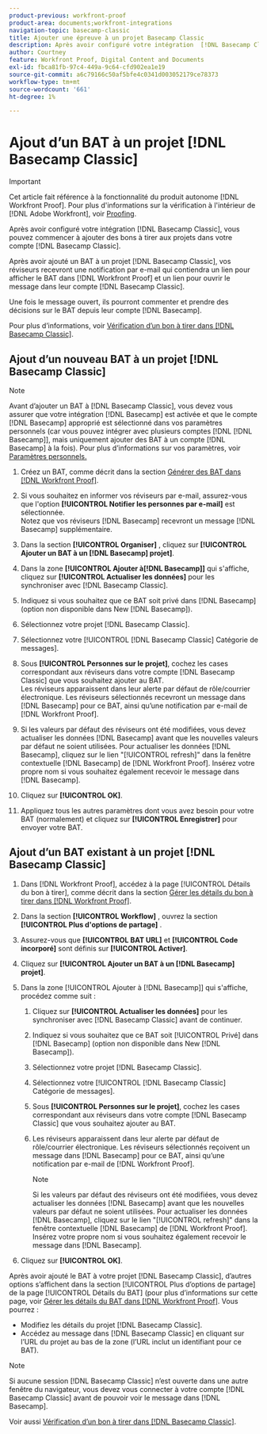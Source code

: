```yaml
---
product-previous: workfront-proof
product-area: documents;workfront-integrations
navigation-topic: basecamp-classic
title: Ajouter une épreuve à un projet Basecamp Classic
description: Après avoir configuré votre intégration  [!DNL Basecamp Classic] , vous pouvez commencer à ajouter des bons à tirer aux projets dans votre compte  [!DNL Basecamp Classic] .
author: Courtney
feature: Workfront Proof, Digital Content and Documents
exl-id: fbca81fb-97c4-449a-9c64-cfd902ea1e19
source-git-commit: a6c79166c50af5bfe4c0341d003052179ce78373
workflow-type: tm+mt
source-wordcount: '661'
ht-degree: 1%

---
```


# Ajout d’un BAT à un projet [!DNL Basecamp Classic]

>[!IMPORTANT]
>
>Cet article fait référence à la fonctionnalité du produit autonome [!DNL Workfront Proof]. Pour plus d&#39;informations sur la vérification à l&#39;intérieur de [!DNL Adobe Workfront], voir [Proofing](../../../review-and-approve-work/proofing/proofing.md).

Après avoir configuré votre intégration [!DNL Basecamp Classic], vous pouvez commencer à ajouter des bons à tirer aux projets dans votre compte [!DNL Basecamp Classic].

Après avoir ajouté un BAT à un projet [!DNL Basecamp Classic], vos réviseurs recevront une notification par e-mail qui contiendra un lien pour afficher le BAT dans [!DNL Workfront Proof] et un lien pour ouvrir le message dans leur compte [!DNL Basecamp Classic].

Une fois le message ouvert, ils pourront commenter et prendre des décisions sur le BAT depuis leur compte [!DNL Basecamp].

Pour plus d’informations, voir [Vérification d’un bon à tirer dans [!DNL Basecamp Classic]](../../../workfront-proof/wp-integrations/basecamp-classic/review-proof-basecamp-classic.md).

## Ajout d’un nouveau BAT à un projet [!DNL Basecamp Classic]

>[!NOTE]
>
>Avant d’ajouter un BAT à [!DNL Basecamp Classic], vous devez vous assurer que votre intégration [!DNL Basecamp] est activée et que le compte [!DNL Basecamp] approprié est sélectionné dans vos paramètres personnels (car vous pouvez intégrer avec plusieurs comptes [!DNL [!DNL Basecamp]], mais uniquement ajouter des BAT à un compte [!DNL Basecamp] à la fois). Pour plus d’informations sur vos paramètres, voir [Paramètres personnels.](https://support.workfront.com/hc/en-us/sections/115000921168-Personal-settings)

1. Créez un BAT, comme décrit dans la section [Générer des BAT dans [!DNL Workfront Proof]](../../../workfront-proof/wp-work-proofsfiles/create-proofs-and-files/generate-proofs.md).
1. Si vous souhaitez en informer vos réviseurs par e-mail, assurez-vous que l&#39;option **[!UICONTROL Notifier les personnes par e-mail]** est sélectionnée.\
   Notez que vos réviseurs [!DNL Basecamp] recevront un message [!DNL Basecamp] supplémentaire.

1. Dans la section **[!UICONTROL Organiser]** , cliquez sur **[!UICONTROL Ajouter un BAT à un [!DNL Basecamp] projet]**.

1. Dans la zone **[!UICONTROL Ajouter à[!DNL Basecamp]]** qui s&#39;affiche, cliquez sur **[!UICONTROL Actualiser les données]** pour les synchroniser avec [!DNL Basecamp Classic].

1. Indiquez si vous souhaitez que ce BAT soit privé dans [!DNL Basecamp] (option non disponible dans New [!DNL Basecamp]).
1. Sélectionnez votre projet [!DNL Basecamp Classic].
1. Sélectionnez votre [!UICONTROL [!DNL Basecamp Classic] Catégorie de messages].
1. Sous **[!UICONTROL Personnes sur le projet]**, cochez les cases correspondant aux réviseurs dans votre compte [!DNL Basecamp Classic] que vous souhaitez ajouter au BAT.\
   Les réviseurs apparaissent dans leur alerte par défaut de rôle/courrier électronique. Les réviseurs sélectionnés recevront un message dans [!DNL Basecamp] pour ce BAT, ainsi qu’une notification par e-mail de [!DNL Workfront Proof].

1. Si les valeurs par défaut des réviseurs ont été modifiées, vous devez actualiser les données [!DNL Basecamp] avant que les nouvelles valeurs par défaut ne soient utilisées. Pour actualiser les données [!DNL Basecamp], cliquez sur le lien &quot;[!UICONTROL refresh]&quot; dans la fenêtre contextuelle [!DNL Basecamp] de [!DNL Workfront Proof]. Insérez votre propre nom si vous souhaitez également recevoir le message dans [!DNL Basecamp].
1. Cliquez sur **[!UICONTROL OK]**.
1. Appliquez tous les autres paramètres dont vous avez besoin pour votre BAT (normalement) et cliquez sur **[!UICONTROL Enregistrer]** pour envoyer votre BAT.

## Ajout d’un BAT existant à un projet [!DNL Basecamp Classic]

1. Dans [!DNL Workfront Proof], accédez à la page [!UICONTROL Détails du bon à tirer], comme décrit dans la section [Gérer les détails du bon à tirer dans [!DNL Workfront Proof]](../../../workfront-proof/wp-work-proofsfiles/manage-your-work/manage-proof-details.md).
1. Dans la section **[!UICONTROL Workflow]** , ouvrez la section **[!UICONTROL Plus d&#39;options de partage]** .

1. Assurez-vous que **[!UICONTROL BAT URL]** et **[!UICONTROL Code incorporé]** sont définis sur **[!UICONTROL Activer]**.

1. Cliquez sur **[!UICONTROL Ajouter un BAT à un [!DNL Basecamp] projet]**.
1. Dans la zone [!UICONTROL Ajouter à [!DNL Basecamp]] qui s&#39;affiche, procédez comme suit :

   1. Cliquez sur **[!UICONTROL Actualiser les données]** pour les synchroniser avec [!DNL Basecamp Classic] avant de continuer.
   1. Indiquez si vous souhaitez que ce BAT soit [!UICONTROL Privé] dans [!DNL Basecamp] (option non disponible dans New [!DNL Basecamp]).
   1. Sélectionnez votre projet [!DNL Basecamp Classic].
   1. Sélectionnez votre [!UICONTROL [!DNL Basecamp Classic] Catégorie de messages].
   1. Sous **[!UICONTROL Personnes sur le projet]**, cochez les cases correspondant aux réviseurs dans votre compte [!DNL Basecamp Classic] que vous souhaitez ajouter au BAT.
   1. Les réviseurs apparaissent dans leur alerte par défaut de rôle/courrier électronique. Les réviseurs sélectionnés reçoivent un message dans [!DNL Basecamp] pour ce BAT, ainsi qu’une notification par e-mail de [!DNL Workfront Proof].

      >[!NOTE]
      >
      > Si les valeurs par défaut des réviseurs ont été modifiées, vous devez actualiser les données [!DNL Basecamp] avant que les nouvelles valeurs par défaut ne soient utilisées. Pour actualiser les données [!DNL Basecamp], cliquez sur le lien &quot;[!UICONTROL refresh]&quot; dans la fenêtre contextuelle [!DNL Basecamp] de [!DNL Workfront Proof]. Insérez votre propre nom si vous souhaitez également recevoir le message dans [!DNL Basecamp].

1. Cliquez sur **[!UICONTROL OK]**.

Après avoir ajouté le BAT à votre projet [!DNL Basecamp Classic], d’autres options s’affichent dans la section [!UICONTROL Plus d’options de partage] de la page [!UICONTROL Détails du BAT] (pour plus d’informations sur cette page, voir [Gérer les détails du BAT dans [!DNL Workfront Proof]](../../../workfront-proof/wp-work-proofsfiles/manage-your-work/manage-proof-details.md). Vous pourrez :

* Modifiez les détails du projet [!DNL Basecamp Classic].
* Accédez au message dans [!DNL Basecamp Classic] en cliquant sur l’URL du projet au bas de la zone (l’URL inclut un identifiant pour ce BAT).

>[!NOTE]
>
> Si aucune session [!DNL Basecamp Classic] n’est ouverte dans une autre fenêtre du navigateur, vous devez vous connecter à votre compte [!DNL Basecamp Classic] avant de pouvoir voir le message dans [!DNL Basecamp].

Voir aussi [Vérification d’un bon à tirer dans [!DNL Basecamp Classic]](../../../workfront-proof/wp-integrations/basecamp-classic/review-proof-basecamp-classic.md).

